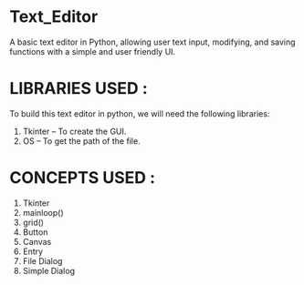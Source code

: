 # Text_Editor
A basic text editor in Python, allowing user text input, modifying, and saving functions with a simple and user friendly UI.

# LIBRARIES USED :
To build this text editor in python, we will need the following libraries:

1. Tkinter – To create the GUI.
3. OS – To get the path of the file.

# CONCEPTS USED :
1. Tkinter
2. mainloop()
3. grid()
4. Button
5. Canvas
6. Entry
7. File Dialog
8. Simple Dialog

